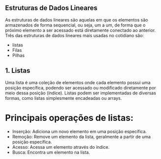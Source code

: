 ## Estruturas de Dados Lineares
As estruturas de dados lineares são aquelas em que os elementos são armazenados de forma sequencial, ou seja, um a um, de forma que o próximo elemento a ser acessado está diretamente conectado ao anterior. Três das estruturas de dados lineares mais usadas no cotidiano são:

- listas
- Filas 
- Pilhas 

## 1. Listas
Uma lista é uma coleção de elementos onde cada elemento possui uma posição específica, podendo ser acessado ou modificado diretamente por meio dessa posição (índice). Listas podem ser implementadas de diversas formas, como listas simplesmente encadeadas ou arrays.

# Principais operações de listas:
-	Inserção: Adiciona um novo elemento em uma posição específica.
-	Remoção: Remove um elemento da lista, geralmente a partir de uma posição específica.
-	Acesso: Acessa um elemento através do índice.
-	Busca: Encontra um elemento na lista.


